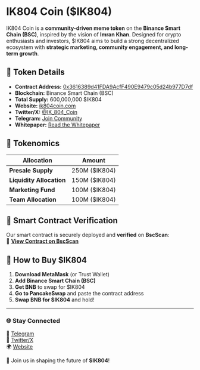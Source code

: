 # IK804 Coin ($IK804)

IK804 Coin is a **community-driven meme token** on the **Binance Smart Chain (BSC)**, inspired by the vision of **Imran Khan**. Designed for crypto enthusiasts and investors, $IK804 aims to build a strong decentralized ecosystem with **strategic marketing, community engagement, and long-term growth**.

## 🔹 Token Details
- **Contract Address:** [0x3616389d41FDA9AcfF490E9479c05d24b977D7df](https://bscscan.com/address/0x3616389d41FDA9AcfF490E9479c05d24b977D7df)
- **Blockchain:** Binance Smart Chain (BSC)
- **Total Supply:** 600,000,000 $IK804
- **Website:** [ik804coin.com](https://ik804coin.com/)
- **Twitter/X:** [@IK_804_Coin](https://x.com/IK_804_Coin/)
- **Telegram:** [Join Community](https://t.me/ImranKhanCoin804)
- **Whitepaper:** [Read the Whitepaper](https://github.com/IK804Coin/IK804Coin/blob/5889df0f6ac0d980b3322a72c3cff74ca00086e7/IK804%20Coin%20White%20Paper.pdf)

## 🔹 Tokenomics
| Allocation        | Amount |
|------------------|--------|
| **Presale Supply** | 250M ($IK804) |
| **Liquidity Allocation** |150M ($IK804) |
| **Marketing Fund** | 100M ($IK804) |
| **Team Allocation** | 100M ($IK804) |

## 🔹 Smart Contract Verification
Our smart contract is securely deployed and **verified** on **BscScan**:  
🔗 **[View Contract on BscScan](https://bscscan.com/address/0x3616389d41FDA9AcfF490E9479c05d24b977D7df)**

## 🔹 How to Buy $IK804
1. **Download MetaMask** (or Trust Wallet)
2. **Add Binance Smart Chain (BSC)**
3. **Get BNB** to swap for $IK804
4. **Go to PancakeSwap** and paste the contract address
5. **Swap BNB for $IK804** and hold!

---

### 🌐 **Stay Connected**
💬 [Telegram](https://t.me/ImranKhanCoin804)  
📢 [Twitter/X](https://x.com/IK_804_Coin/)  
🌍 [Website](https://ik804coin.com/)  

🚀 Join us in shaping the future of **$IK804**!  
